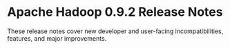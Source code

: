 # Apache Hadoop  0.9.2 Release Notes

These release notes cover new developer and user-facing incompatibilities, features, and major improvements.



